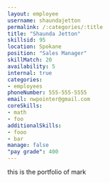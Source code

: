 ```yaml
--- 
layout: employee 
username: shaundajetton
permalink: /:categories/:title 
title: "Shaunda Jetton" 
skillsid: 95 
location: Spokane
position: "Sales Manager"
skillMatch: 20
availability: 5
internal: true
categories: 
- employees
phoneNumber: 555-555-5555 
email: nwpointer@gmail.com
coreSkills:
- math 
- foo
additionalSkills:
- fooo
- bar
manage: false
"pay grade": 400
---
```


this is the portfolio of mark
